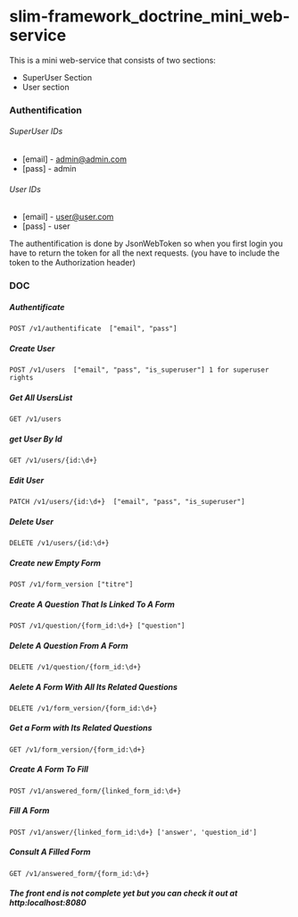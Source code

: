# slim-framework_doctrine_mini_web-service

This is a mini web-service that consists of two sections:
  - SuperUser Section
  - User section

### Authentification
    
###### SuperUser IDs

* [email] - admin@admin.com
* [pass] - admin

###### User IDs

* [email] - user@user.com
* [pass] - user

The authentification is done by JsonWebToken so when you first login you have to return the token for all the next requests. (you have to include the token to the Authorization header)

### DOC

##### Authentificate
``
POST /v1/authentificate 
 ["email", "pass"]
``

##### Create User
``
POST /v1/users 
 ["email", "pass", "is_superuser"] 1 for superuser rights 
``
##### Get All UsersList
``
GET /v1/users
``
##### get User By Id
``
GET /v1/users/{id:\d+}
``

##### Edit User

``
PATCH /v1/users/{id:\d+}  ["email", "pass", "is_superuser"]
``

##### Delete User
``
DELETE /v1/users/{id:\d+} 
``

##### Create new Empty Form
``
POST /v1/form_version ["titre"]
``

##### Create A Question That Is Linked To A Form
``
POST /v1/question/{form_id:\d+} ["question"]
``
##### Delete A Question From A Form
``
DELETE /v1/question/{form_id:\d+} 
``
##### Aelete A Form With All Its Related Questions
``
DELETE /v1/form_version/{form_id:\d+}
``
##### Get a Form with Its Related Questions
``
GET /v1/form_version/{form_id:\d+}
``
##### Create A Form To Fill
``
POST /v1/answered_form/{linked_form_id:\d+}
``
##### Fill A Form
``
POST /v1/answer/{linked_form_id:\d+} ['answer', 'question_id']
``

##### Consult A Filled Form
``
GET /v1/answered_form/{form_id:\d+}
``

##### The front end is not complete yet but you can check it out at http:localhost:8080
